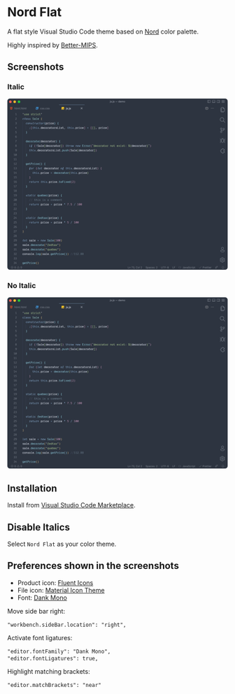 # Nord Flat

A flat style Visual Studio Code theme based on [Nord](https://github.com/arcticicestudio/nord-visual-studio-code) color palette.

Highly inspired by [Better-MIPS](https://github.com/vasilescur/vscode-Better-MIPS).

## Screenshots

### Italic

![italic](/images/preview-italic.png)

### No Italic

![No italic](/images/preview.png)

## Installation

Install from [Visual Studio Code Marketplace](https://marketplace.visualstudio.com/items?itemName=3ash.nord-flat).

## Disable Italics

Select `Nord Flat` as your color theme.

## Preferences shown in the screenshots

- Product icon: [Fluent Icons](https://marketplace.visualstudio.com/items?itemName=miguelsolorio.fluent-icons)
- File icon: [Material Icon Theme](https://marketplace.visualstudio.com/items?itemName=PKief.material-icon-theme)
- Font: [Dank Mono](https://dank.sh/)

Move side bar right:

```
"workbench.sideBar.location": "right",
```

Activate font ligatures:

```
"editor.fontFamily": "Dank Mono",
"editor.fontLigatures": true,
```

Highlight matching brackets:

```
"editor.matchBrackets": "near"
```
